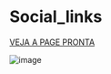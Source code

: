 # Social_links

<a target="_blank" href="https://w3ssfs.github.io/Social_links/">VEJA A PAGE PRONTA</a>

![image](https://user-images.githubusercontent.com/85897421/194989361-21dbb224-4851-4f2b-8f9f-55935bca129c.png)

